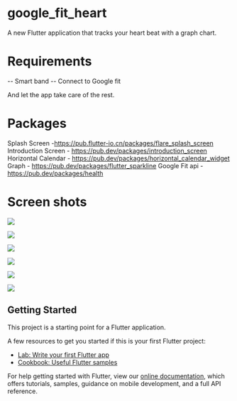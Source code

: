 # google_fit_heart

A new Flutter application that tracks your heart beat with a graph chart.

# Requirements

-- Smart band
-- Connect to Google fit

And let the app take care of the rest.

# Packages

Splash Screen -https://pub.flutter-io.cn/packages/flare_splash_screen
Introduction Screen - https://pub.dev/packages/introduction_screen
Horizontal Calendar - https://pub.dev/packages/horizontal_calendar_widget
Graph - https://pub.dev/packages/flutter_sparkline
Google Fit api - https://pub.dev/packages/health


# Screen shots
![](https://github.com/Rahul-Blatz/Heart-Rate-Monitor-Flutter/blob/master/Fit%20heart/img1.jpg)

![](https://github.com/Rahul-Blatz/Heart-Rate-Monitor-Flutter/blob/master/Fit%20heart/img2.jpg)

![](https://github.com/Rahul-Blatz/Heart-Rate-Monitor-Flutter/blob/master/Fit%20heart/img3.jpg)

![](https://github.com/Rahul-Blatz/Heart-Rate-Monitor-Flutter/blob/master/Fit%20heart/img4.jpg)

![](https://github.com/Rahul-Blatz/Heart-Rate-Monitor-Flutter/blob/master/Fit%20heart/img5.jpg)

![](https://github.com/Rahul-Blatz/Heart-Rate-Monitor-Flutter/blob/master/Fit%20heart/img6.jpg)

## Getting Started

This project is a starting point for a Flutter application.

A few resources to get you started if this is your first Flutter project:

- [Lab: Write your first Flutter app](https://flutter.dev/docs/get-started/codelab)
- [Cookbook: Useful Flutter samples](https://flutter.dev/docs/cookbook)

For help getting started with Flutter, view our
[online documentation](https://flutter.dev/docs), which offers tutorials,
samples, guidance on mobile development, and a full API reference.
